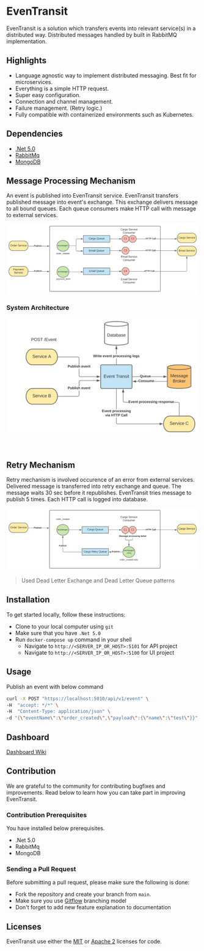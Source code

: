 # EvenTransit

EvenTransit is a solution which transfers events into relevant service(s) in a distributed way. Distributed messages handled by built in RabbitMQ implementation.

## Highlights
- Language agnostic way to implement distributed messaging. Best fit for microservices.
- Everything is a simple HTTP request.
- Super easy configuration.
- Connection and channel management.
- Failure management. (Retry logic.)
- Fully compatible with containerized environments such as Kubernetes.

## Dependencies
- [.Net 5.0](https://dotnet.microsoft.com/download/dotnet/5.0)
- [RabbitMq](https://www.rabbitmq.com/download.html)
- [MongoDB](https://www.mongodb.com/try/download/community)

## Message Processing Mechanism

An event is published into EvenTransit service. EvenTransit transfers published message into event's exchange. This exchange delivers message to all bound queues. Each queue consumers make HTTP call with message to external services.


![EvenTransit Message Processing Mechanism](assets/EvenTransitInternalMechanism.svg) 

### System Architecture

![EvenTransit Dependency Relations](assets/EvenTransitWithDependencies.svg)

 
## Retry Mechanism

Retry mechanism is involved occurence of an error from external services. Delivered message is transferred into retry exchange and queue. The message waits 30 sec before it republishes. EvenTransit tries message to publish 5 times. Each HTTP call is logged into database.

![EvenTransit Retry Mechanism](assets/EvenTransitRetryMechanism.svg)

> Used Dead Letter Exchange and Dead Letter Queue patterns

## Installation

To get started locally, follow these instructions:
- Clone to your local computer using `git`
- Make sure that you have `.Net 5.0`
- Run `docker-compose up` command in your shell
  - Navigate to `http://<SERVER_IP_OR_HOST>:5101` for API project
  - Navigate to `http://<SERVER_IP_OR_HOST>:5100` for UI project

## Usage

Publish an event with below command
```bash 
curl -X POST "https://localhost:5010/api/v1/event" \ 
-H  "accept: */*" \
-H  "Content-Type: application/json" \ 
-d "{\"eventName\":\"order_created\",\"payload\":{\"name\":\"test\"}}"
``` 

## Dashboard
[Dashboard Wiki](Dashbard.md)

## Contribution
We are grateful to the community for contributing bugfixes and improvements. Read below to learn how you can take part in improving EvenTransit.

### Contribution Prerequisites
You have installed below prerequisites.
- .Net 5.0
- RabbitMq
- MongoDB


### Sending a Pull Request
Before submitting a pull request, please make sure the following is done:
- Fork the repository and create your branch from `main`.
- Make sure you use [Gitflow](https://www.atlassian.com/git/tutorials/comparing-workflows/gitflow-workflow) branching model 
- Don't forget to add new feature explanation to documentation

## Licenses
EvenTransit use either the [MIT](LICENSE.txt) or [Apache 2](https://www.apache.org/licenses/LICENSE-2.0) licenses for code.

